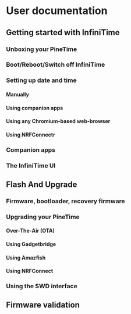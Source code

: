 # User documentation
## Getting started with InfiniTime
### Unboxing your PineTime
### Boot/Reboot/Switch off InfiniTime
### Setting up date and time
#### Manually
#### Using companion apps
#### Using any Chromium-based web-browser
#### Using NRFConnectr
### Companion apps
### The InfiniTime UI
## Flash And Upgrade
### Firmware, bootloader, recovery firmware
### Upgrading your PineTime
#### Over-The-Air (OTA)
#### Using Gadgetbridge
#### Using Amazfish
#### Using NRFConnect
### Using the SWD interface
## Firmware validation